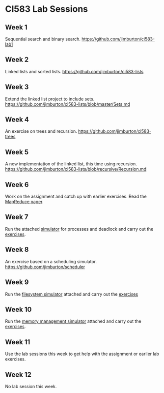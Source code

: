 # CI583 Lab Sessions

## Week 1

Sequential search and binary search. https://github.com/jimburton/ci583-lab1

## Week 2

Linked lists and sorted lists. https://github.com/jimburton/ci583-lists

## Week 3

Extend the linked list project to include sets. https://github.com/jimburton/ci583-lists/blob/master/Sets.md

## Week 4

An exercise on trees and recursion. https://github.com/jimburton/ci583-trees

## Week 5

A new implementation of the linked list, this time using recursion. https://github.com/jimburton/ci583-lists/blob/recursive/Recursion.md

## Week 6

Work on the assignment and catch up with earlier exercises. Read the [MapReduce paper](https://static.googleusercontent.com/media/research.google.com/en//archive/mapreduce-osdi04.pdf).

## Week 7

Run the attached [simulator](./simulators/deadlock/deadlock.zip) for processes and deadlock and carry out the [exercises](./simulators/deadlock/Deadlock-Simulator.pdf).

## Week 8

An exercise based on a scheduling simulator. https://github.com/jimburton/scheduler

## Week 9

Run the [filesystem simulator](./simulators/filesystem/filesys.zip) attached and carry out the [exercises](./simulators/filesystem/FileSystem-Simulator.pdf)

## Week 10

Run the [memory management simulator](./simulators/memory/memory.zip) attached and carry out the [exercises](./simulators/memory/MemoryManagementSimulator.pdf).

## Week 11

Use the lab sessions this week to get help with the assignment or earlier lab exercises.

## Week 12

No lab session this week.


